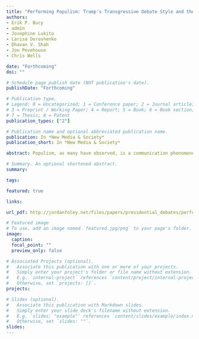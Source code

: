 ```yaml
---
title: "Performing Populism: Trump's Transgressive Debate Style and the Dynamics of Twitter Response"
authors:
- Erik P. Bucy
- admin
- Josephine Lukito
- Larisa Doroshenko
- Dhavan V. Shah
- Jon Pevehouse
- Chris Wells

date: "Forthcoming"
doi: ""

# Schedule page publish date (NOT publication's date).
publishDate: "Forthcoming"

# Publication type.
# Legend: 0 = Uncategorized; 1 = Conference paper; 2 = Journal article;
# 3 = Preprint / Working Paper; 4 = Report; 5 = Book; 6 = Book section;
# 7 = Thesis; 8 = Patent
publication_types: ["2"]

# Publication name and optional abbreviated publication name.
publication: In *New Media & Society*
publication_short: In *New Media & Society*

abstract: Populism, as many have observed, is a communication phenomenon as much as a coherent ideology whose mass appeal stems from the fiery articulation of core positions, notably hostility towards “others,” bias against elites in favor of “the people,” and the transgressive delivery of those messages. Yet much of what we know about populist communication is based on analysis of candidate pronouncements, the verbal message conveyed at political events and over social media, rather than transgressive performances—the visual and tonal markers of outrage—that give populism its distinctive flair. The present study addresses this gap in the literature by using detailed verbal, tonal, and nonverbal coding of the first U.S. presidential debate of 2016 between Donald Trump and Hillary Clinton to show how Trump’s transgressive style—his violation of normative boundaries, particularly those related to protocol and politeness, and open displays of frustration and anger—can be operationalized from a communication standpoint and used in statistical modeling to predict the volume of Twitter response to both candidates during the debate. Our findings support the view that Trump’s norm-violating transgressive style, a type of political performance, resonated with viewers significantly more than Clinton’s.

# Summary. An optional shortened abstract.
summary: 

tags:

featured: true

links:

url_pdf: http://jordanfoley.net/files/papers/presidential_debates/performing_populism.pdf

# Featured image
# To use, add an image named `featured.jpg/png` to your page's folder. 
image:
  caption: 
  focal_point: ""
  preview_only: false

# Associated Projects (optional).
#   Associate this publication with one or more of your projects.
#   Simply enter your project's folder or file name without extension.
#   E.g. `internal-project` references `content/project/internal-project/index.md`.
#   Otherwise, set `projects: []`.
projects:

# Slides (optional).
#   Associate this publication with Markdown slides.
#   Simply enter your slide deck's filename without extension.
#   E.g. `slides: "example"` references `content/slides/example/index.md`.
#   Otherwise, set `slides: ""`.
slides: 
---
```



